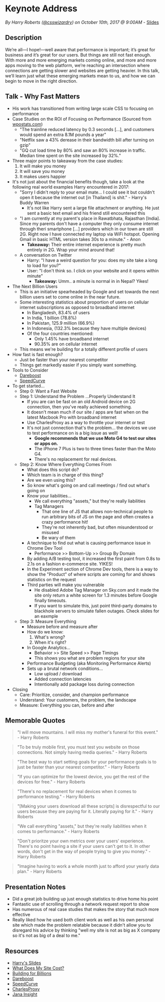 # Keynote Address
*By Harry Roberts ([@csswizardry](https://twitter.com/csswizardry)) on October 10th, 2017 @ 9:00AM* - [Slides](https://speakerdeck.com/csswizardry/why-fast-matters)

## Description

We’re all—I hope!—well aware that performance is important; it’s great for business and it’s great for our users. But things are still not fast enough. With more and more emerging markets coming online, and more and more apps moving to the web platform, we’re reaching an intersection where connections are getting slower and websites are getting heavier. In this talk, we’ll learn just what these emerging markets mean to us, and how we can begin to move in the right direction.

## Talk - Why Fast Matters

- His work has transitioned from writing large scale CSS to focusing on performance
- Case Studies on the ROI of Focusing on Performance (Sourced from [wpostats.com](http://www.wpostats.com))
    - "The trainline reduced latency by 0.3 seconds [...], and customers would spend an extra 8.1M pounds a year"
    - "Netflix saw a 43% derease in their bandwidth bill after turning on gzip"
    - "GQ cut load time by 80% and saw an 80% increase in traffic. Median time spent on the site increased by 32%."
- Three major points to takeaway from the case studies:
    1. It will make you money
    2. It will save you money
    3. It makes users happier
- It's not just about the financial benefits though, take a look at the following real world examples Harry encountered in 2017:
    - "Sorry I didn't reply to your email mate... I could see it but couldn't open it because the internet out [in Thailand] is shit." - Harry's Buddy Warren
        - It's not like Harry sent a large file attachment or anything. He just sent a basic text email and his friend still encountered this
    - "I am currently at my parent's place in Rawatbhata, Rajasthan [India]. Since my parents don't have a computer they only consume internet through theri smartphone [...] providers which in our town are still 2G. Right now I have connected my laptop via WiFi hotspot. Opening Gmail in basic HTML version takes 30s to a minute." - Anon
        - **Takeaway:** Their entire internet experience is pretty much entirely in 2G. Wrap your mind around that!
    - A conversation on Twitter
        - Harry: "I have a weird question for you: does my site take a long to load for you?" 
        - User: "I don't think so. I click on your website and it opens within minute"
            - **Takeaway:** Umm.. a minute is normal in in Nepal? Yikes!
- The Next Billion Users
    - This is an initiative spearheaded by Google and set towards the next billion users set to come online in the near future.
    - Some interesting statistics about proportion of users on cellular internet subscriptions as opposed to broadband internet
        - In Bangladesh, 83.4% of users
        - In India, 1 billion (78.8%)
        - In Pakistan, 125.9 million (66.9%)
        - In Indonesia, (132.3% because they have multiple devices)
        - Of the four countries mentioned:
            - Only 1.45% have broadband internet
            - 90.35% are on cellular internet
    - This means we're building for a totally different profile of users
- How fast is fast enough?
    - Just be faster than your nearest competitor
    - Things get markedly easier if you simply want something.
- Tools to Consider
    - [Dareboost](https://www.dareboost.com/en/home)
    - [SpeedCurve](https://speedcurve.com/)
- To get started...
    - Step 0: Want a Fast Website
    - Step 1: Understand the Problem ...Properly Understand It
        - If you are can be fast on an old Android device on 2G connection, then you've really achieved something.
        - It doesn't mean much if our site / apps are fast when on the latest Macbook Pro with broadband internet
        - Use CharlesProxy as a way to throttle your internet or test 
        - It's not just connection that's the problem... the devices we use to test performance on is a big issue as well!
            - **Google recommends that we use Moto G4 to test our sites or apps on.**
            - The iPhone 7 Plus is two to three times faster than the Moto G4. 
            - There's no replacement for real devices.
    - Step 2: Know Where Everything Comes From
        - What does this script do?
        - Which team is in charge of this thing?
        - Are we even using this?
        - So know what's going on and call meetings / find out what's going on
        - Know your liabilities...
            - We call everything "assets," but they're really liabilities
            - Tag Managers
                - That one line of JS that allows non-technical people to run arbitrary bits of JS on the page and often creates a crazy performance hit!
                - They're not inherently bad, but often misunderstood or misused 
                - Be wary of them
        - A technique to find out what is causing performance issue in Chrome Dev Tool
            - Performance >> Bottom-Up >> Group By Domain
        - By adding A/B testing tool, it increased the first paint from 0.8s to 2.1s on a fashion e-commerce site. YIKES!
        - In the Experiment section of Chrome Dev tools, there is a way to show the "Product" of where scripts are coming for and shows statistics on the request
        - Third parties will make you vulnerable
            - He disabled Adobe Tag Manager on Sky.com and it made the site only return a white screen for 1.3 minutes before Google finally timeouts.
            - If you want to simulate this, just point third-party domains to blackhole servers to simulate fallen outages. Check slides for an eaxmple
    - Step 3: Measure Everything
        - Measure before and measure after
        - How do we know:
            1. What's wrong?
            2. When it's right?
        - In Google Analytics...
            - Behavior >> Site Speed >> Page Timings
            - This shows you what are problem regions for your site
        - Performance Budgeting (aka Monitoring Performance Alerts)
        - Sets up a brutal network conditions...
            - Low upload / download
            - Added connection latencies
            - Intentionally add package loss during connection
- Closing
    - Care: Prioritize, consider, and champion performance
    - Understand: Your customers, the problem, the landscape
    - Measure: Everything you can, before and after

## Memorable Quotes

> "I will move mountains. I will miss my mother's funeral for this event." - Harry Roberts

> "To be truly mobile first, you must test you website on those connections. Not simply having media queries." - Harry Roberts

> "The best way to start setting goals for your performance goals is to just be faster than your nearest competitor." - Harry Roberts

> "If you can optimize for the lowest device, you get the rest of the devices for free." - Harry Roberts

> "There's no replacement for real devices when it comes to performance testing." - Harry Roberts 

> "[Making your users download all these scripts] is disrespectful to our users because they are paying for it. Literally paying for it." - Harry Roberts

> "We call everything "assets," but they're really liabilities when it comes to performance." - Harry Roberts

> "Don't prioritze your own metrics over your users' experience. There's no point having a site if your users can't get to it. In other words, don't get in the way of people trying to give you money." - Harry Roberts

> "Imagine having to work a whole month just to afford your yearly data plan." - Harry Roberts

## Presentation Notes

- Did a great job building up just enough statistics to drive home his point
- Fantastic use of scrolling through a network request report to show 
- Has numerous of real case studies that makes the story that much more effective
- Really liked how he used both client work as well as his own personal site which made the problem relatable because it didn't allow you to disregard his advice by thinking "well my site is not as big as X company so it's not as big of a deal to me."

## Resources

- [Harry's Slides](https://speakerdeck.com/csswizardry/why-fast-matters)
- [What Does My Site Cost?](https://whatdoesmysitecost.com/)
- [Building for Billions](https://developers.google.com/web/billions/)
- [Dareboost](https://www.dareboost.com/en/home)
- [SpeedCurve](https://speedcurve.com/)
- [CharlesProxy](https://www.charlesproxy.com/)
- [Jana Insight](http://www.jana.com/insights)
